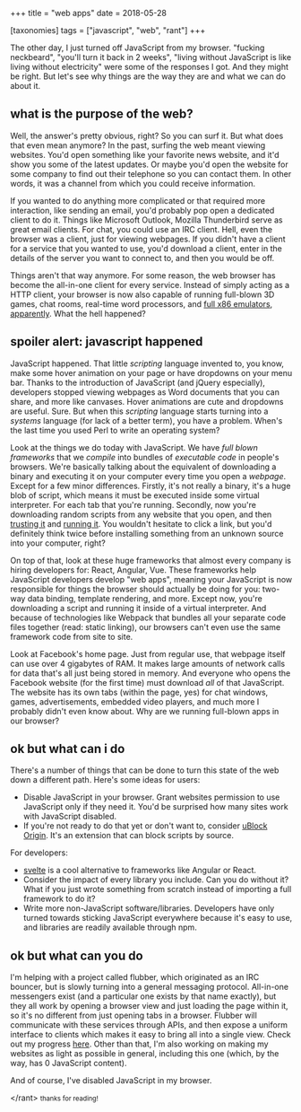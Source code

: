 +++
title = "web apps"
date = 2018-05-28

[taxonomies]
tags = ["javascript", "web", "rant"]
+++

The other day, I just turned off JavaScript from my browser. "fucking neckbeard", "you'll turn it back in 2 weeks", "living without JavaScript is like living without electricity" were some of the responses I got. And they might be right. But let's see why things are the way they are and what we can do about it.

## what is the purpose of the web?

Well, the answer's pretty obvious, right? So you can surf it. But what does that even mean anymore? In the past, surfing the web meant viewing websites. You'd open something like your favorite news website, and it'd show you some of the latest updates. Or maybe you'd open the website for some company to find out their telephone so you can contact them. In other words, it was a channel from which you could receive information.

If you wanted to do anything more complicated or that required more interaction, like sending an email, you'd probably pop open a dedicated client to do it. Things like Microsoft Outlook, Mozilla Thunderbird serve as great email clients. For chat, you could use an IRC client. Hell, even the browser was a client, just for viewing webpages. If you didn't have a client for a service that you wanted to use, you'd download a client, enter in the details of the server you want to connect to, and then you would be off.

Things aren't that way anymore. For some reason, the web browser has become the all-in-one client for every service. Instead of simply acting as a HTTP client, your browser is now also capable of running full-blown 3D games, chat rooms, real-time word processors, and [full x86 emulators, apparently](http://copy.sh/v86/). What the hell happened?

## spoiler alert: javascript happened

JavaScript happened. That little _scripting_ language invented to, you know, make some hover animation on your page or have dropdowns on your menu bar. Thanks to the introduction of JavaScript (and jQuery especially), developers stopped viewing webpages as Word documents that you can share, and more like canvases. Hover animations are cute and dropdowns are useful. Sure. But when this _scripting_ language starts turning into a _systems_ language (for lack of a better term), you have a problem. When's the last time you used Perl to write an operating system?

Look at the things we do today with JavaScript. We have _full blown frameworks_ that we _compile_ into bundles of _executable code_ in people's browsers. We're basically talking about the equivalent of downloading a binary and executing it on your computer every time you open a _webpage_. Except for a few minor differences. Firstly, it's not really a binary, it's a huge blob of script, which means it must be executed inside some virtual interpreter. For each tab that you're running. Secondly, now you're downloading random scripts from any website that you open, and then [trusting it](https://superlogout.com/) and [running it](https://coinhive.com/). You wouldn't hesitate to click a link, but you'd definitely think twice before installing something from an unknown source into your computer, right?

On top of that, look at these huge frameworks that almost every company is hiring developers for: React, Angular, Vue. These frameworks help JavaScript developers develop "web apps", meaning your JavaScript is now responsible for things the browser should actually be doing for you: two-way data binding, template rendering, and more. Except now, you're downloading a script and running it inside of a virtual interpreter. And because of technologies like Webpack that bundles all your separate code files together (read: static linking), our browsers can't even use the same framework code from site to site.

Look at Facebook's home page. Just from regular use, that webpage itself can use over 4 gigabytes of RAM. It makes large amounts of network calls for data that's all just being stored in memory. And everyone who opens the Facebook website (for the first time) must download _all_ of that JavaScript. The website has its own tabs (within the page, yes) for chat windows, games, advertisements, embedded video players, and much more I probably didn't even know about. Why are we running full-blown apps in our browser?

## ok but what can i do

There's a number of things that can be done to turn this state of the web down a different path. Here's some ideas for users:

- Disable JavaScript in your browser. Grant websites permission to use JavaScript only if they need it. You'd be surprised how many sites work with JavaScript disabled.
- If you're not ready to do that yet or don't want to, consider [uBlock Origin](https://chrome.google.com/webstore/detail/ublock-origin/cjpalhdlnbpafiamejdnhcphjbkeiagm?hl=en). It's an extension that can block scripts by source.

For developers:

- [svelte](https://svelte.technology/) is a cool alternative to frameworks like Angular or React.
- Consider the impact of every library you include. Can you do without it? What if you just wrote something from scratch instead of importing a full framework to do it?
- Write more non-JavaScript software/libraries. Developers have only turned towards sticking JavaScript everywhere because it's easy to use, and libraries are readily available through npm.

## ok but what can you do

I'm helping with a project called flubber, which originated as an IRC bouncer, but is slowly turning into a general messaging protocol. All-in-one messengers exist (and a particular one exists by that name exactly), but they all work by opening a browser view and just loading the page within it, so it's no different from just opening tabs in a browser. Flubber will communicate with these services through APIs, and then expose a uniform interface to clients which makes it easy to bring all into a single view. Check out my progress [here](https://github.com/iptq/flubber). Other than that, I'm also working on making my websites as light as possible in general, including this one (which, by the way, has 0 JavaScript content).

And of course, I've disabled JavaScript in my browser.

\</rant\> <small>thanks for reading!</small>
